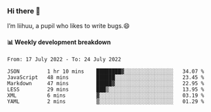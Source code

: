 ### Hi there 👋
I’m liihuu, a pupil who likes to write bugs.😄


#### 📊 Weekly development breakdown
<!--START_SECTION:waka-->

```text
From: 17 July 2022 - To: 24 July 2022

JSON         1 hr 10 mins    ████████▓░░░░░░░░░░░░░░░░   34.07 %
JavaScript   48 mins         ██████░░░░░░░░░░░░░░░░░░░   23.45 %
Markdown     47 mins         █████▓░░░░░░░░░░░░░░░░░░░   22.95 %
LESS         29 mins         ███▒░░░░░░░░░░░░░░░░░░░░░   13.95 %
XML          6 mins          ▓░░░░░░░░░░░░░░░░░░░░░░░░   03.19 %
YAML         2 mins          ▒░░░░░░░░░░░░░░░░░░░░░░░░   01.29 %
```

<!--END_SECTION:waka-->

<!--
**liihuu/liihuu** is a ✨ _special_ ✨ repository because its `README.md` (this file) appears on your GitHub profile.

Here are some ideas to get you started:

- 🔭 I’m currently working on ...
- 🌱 I’m currently learning ...
- 👯 I’m looking to collaborate on ...
- 🤔 I’m looking for help with ...
- 💬 Ask me about ...
- 📫 How to reach me: ...
- 😄 Pronouns: ...
- ⚡ Fun fact: ...
-->
